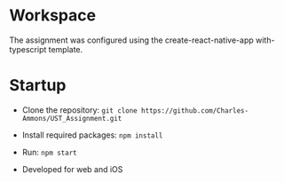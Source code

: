 # Workspace
The assignment was configured using the create-react-native-app with-typescript template.

# Startup
- Clone the repository:
`git clone https://github.com/Charles-Ammons/UST_Assignment.git`

- Install required packages:
`npm install`

- Run:
`npm start`

- Developed for web and iOS

